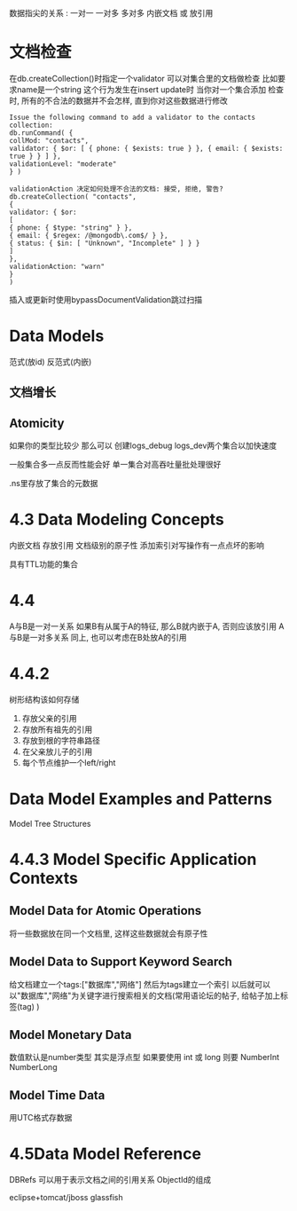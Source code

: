 数据指尖的关系 : 一对一 一对多 多对多
内嵌文档 或 放引用

# 文档检查 #
在db.createCollection()时指定一个validator
可以对集合里的文档做检查
比如要求name是一个string
这个行为发生在insert update时
当你对一个集合添加 检查 时, 所有的不合法的数据并不会怎样, 直到你对这些数据进行修改

```
Issue the following command to add a validator to the contacts collection:
db.runCommand( {
collMod: "contacts",
validator: { $or: [ { phone: { $exists: true } }, { email: { $exists: true } } ] },
validationLevel: "moderate"
} )

validationAction 决定如何处理不合法的文档: 接受, 拒绝, 警告?
db.createCollection( "contacts",
{
validator: { $or:
[
{ phone: { $type: "string" } },
{ email: { $regex: /@mongodb\.com$/ } },
{ status: { $in: [ "Unknown", "Incomplete" ] } }
]
},
validationAction: "warn"
}
)
```
插入或更新时使用bypassDocumentValidation跳过扫描

# Data Models #
范式(放id)
反范式(内嵌)

## 文档增长 ##
## Atomicity ##

如果你的类型比较少
那么可以
创建logs_debug logs_dev两个集合以加快速度

一般集合多一点反而性能会好
单一集合对高吞吐量批处理很好

<database>.ns里存放了集合的元数据

# 4.3 Data Modeling Concepts #
内嵌文档
存放引用
文档级别的原子性
添加索引对写操作有一点点坏的影响

具有TTL功能的集合

# 4.4 #
A与B是一对一关系
	如果B有从属于A的特征, 那么B就内嵌于A, 否则应该放引用
A与B是一对多关系
	同上, 也可以考虑在B处放A的引用

# 4.4.2 #
树形结构该如何存储
1. 存放父亲的引用
2. 存放所有祖先的引用
3. 存放到根的字符串路径
4. 在父亲放儿子的引用
5. 每个节点维护一个left/right

# Data Model Examples and Patterns #
Model Tree Structures

# 4.4.3 Model Specific Application Contexts #
## Model Data for Atomic Operations ##
将一些数据放在同一个文档里, 这样这些数据就会有原子性

## Model Data to Support Keyword Search ##
给文档建立一个tags:["数据库","网络"]
然后为tags建立一个索引
以后就可以以"数据库","网络"为关键字进行搜索相关的文档(常用语论坛的帖子, 给帖子加上标签(tag) )

## Model Monetary Data ##
数值默认是number类型 其实是浮点型
如果要使用 int 或 long 则要 NumberInt NumberLong

## Model Time Data ##
用UTC格式存数据


# 4.5Data Model Reference #
DBRefs 可以用于表示文档之间的引用关系
ObjectId的组成

eclipse+tomcat/jboss
glassfish
